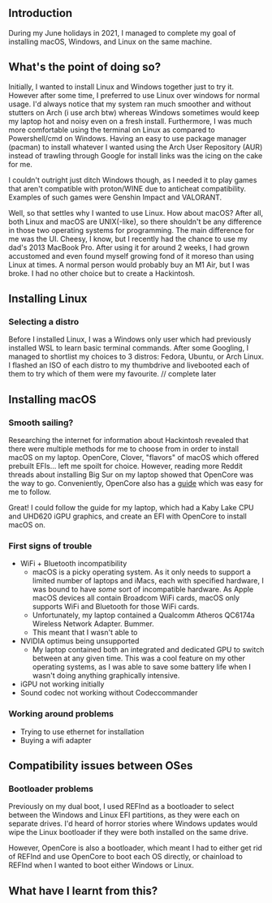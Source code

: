 ## Introduction
During my June holidays in 2021, I managed to complete my goal of installing macOS, Windows, and Linux on the same machine. 

## What's the point of doing so?
Initially, I wanted to install Linux and Windows together just to try it. However after some time,  I preferred to use Linux over windows for normal usage. I'd always notice that my system ran much smoother and without stutters on Arch (i use arch btw) whereas Windows sometimes would keep my laptop hot and noisy even on a fresh install. Furthermore, I was much more comfortable using the terminal on Linux as compared to Powershell/cmd on Windows. Having an easy to use package manager (pacman) to install whatever I wanted using the Arch User Repository (AUR) instead of trawling through Google for install links was the icing on the cake for me.

I couldn't outright just ditch Windows though, as I needed it to play games that aren't compatible with proton/WINE due to anticheat compatibility. Examples of such games were Genshin Impact and VALORANT. 

Well, so that settles why I wanted to use Linux. How about macOS? After all, both Linux and macOS are UNIX(-like), so there shouldn't be any difference in those two operating systems for programming. The main difference for me was the UI. Cheesy, I know, but I recently had the chance to use my dad's 2013 MacBook Pro. After using it for around 2 weeks, I had grown accustomed and even found myself growing fond of it moreso than using Linux at times. A normal person would probably buy an M1 Air, but I was broke. I had no other choice but to create a Hackintosh. 

## Installing Linux
### Selecting a distro
Before I installed Linux, I was a Windows only user which had previously installed WSL to learn basic terminal commands. After some Googling, I managed to shortlist my choices to 3 distros: Fedora, Ubuntu, or Arch Linux. I flashed an ISO of each distro to my thumbdrive and livebooted each of them to try which of them were my favourite. 
// complete later

## Installing macOS
### Smooth sailing?
Researching the internet for information about Hackintosh revealed that there were multiple methods for me to choose from in order to install macOS on my laptop. OpenCore, Clover, "flavors" of macOS which offered prebuilt EFIs... left me spoilt for choice. However, reading more Reddit threads about installing Big Sur on my laptop showed that OpenCore was the way to go. Conveniently, OpenCore also has a [guide](https://dortania.github.io/OpenCore-Install-Guide/) which was easy for me to follow.

Great! I could follow the guide for my laptop, which had a Kaby Lake CPU and UHD620 iGPU graphics, and create an EFI with OpenCore to install macOS on.

### First signs of trouble
* WiFi + Bluetooth incompatibility
	* macOS is a picky operating system. As it only needs to support a limited number of laptops and iMacs, each with specified hardware, I was bound to have _some_ sort of incompatible hardware. As Apple macOS devices all contain Broadcom WiFi cards, macOS only supports WiFi and Bluetooth for those WiFi cards.
	* Unfortunately, my laptop contained a Qualcomm Atheros QC6174a Wireless Network Adapter. Bummer.
	* This meant that I wasn't able to
* NVIDIA optimus being unsupported
	* My laptop contained both an integrated and dedicated GPU to switch between at any given time. This was a cool feature on my other operating systems, as I was able to save some battery life when I wasn't doing anything graphically intensive.
* iGPU not working initially
* Sound codec not working without Codeccommander
### Working around problems
* Trying to use ethernet for installation
* Buying a wifi adapter

## Compatibility issues between OSes
### Bootloader problems
Previously on my dual boot, I used REFInd as a bootloader to select between the Windows and Linux EFI partitions, as they were each on separate drives. I'd heard of horror stories where Windows updates would wipe the Linux bootloader if they were both installed on the same drive.

However, OpenCore is also a bootloader, which meant I had to either get rid of REFInd and use OpenCore to boot each OS directly, or chainload to REFInd when I wanted to boot either Windows or Linux.

## What have I learnt from this?